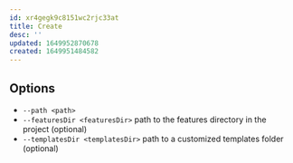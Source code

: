 ```yaml
---
id: xr4gegk9c8151wc2rjc33at
title: Create
desc: ''
updated: 1649952870678
created: 1649951484582
---
```


## Options

- `--path <path>`
- `--featuresDir <featuresDir>`    path to the features directory in the project (optional)
- `--templatesDir <templatesDir>`  path to a customized templates folder (optional)